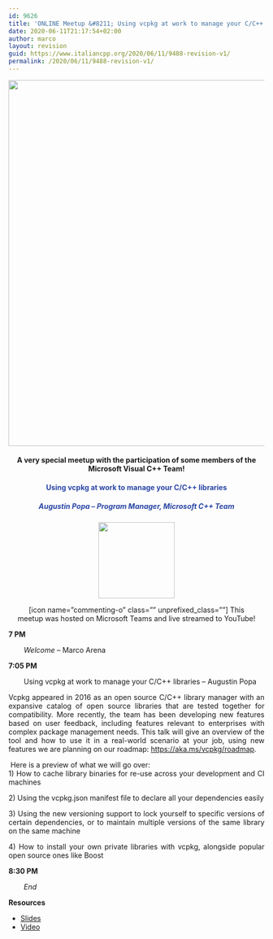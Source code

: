 ```yaml
---
id: 9626
title: 'ONLINE Meetup &#8211; Using vcpkg at work to manage your C/C++ libraries'
date: 2020-06-11T21:17:54+02:00
author: marco
layout: revision
guid: https://www.italiancpp.org/2020/06/11/9488-revision-v1/
permalink: /2020/06/11/9488-revision-v1/
---
```

<center>
  <img loading="lazy" class="wp-image-9489 size-full aligncenter" src="https://www.italiancpp.org/wp-content/uploads/2020/05/meetupmo0620.png" alt="" width="1280" height="720" srcset="http://192.168.64.2/wordpress/wp-content/uploads/2020/05/meetupmo0620.png 1280w, http://192.168.64.2/wordpress/wp-content/uploads/2020/05/meetupmo0620-300x169.png 300w, http://192.168.64.2/wordpress/wp-content/uploads/2020/05/meetupmo0620-768x432.png 768w, http://192.168.64.2/wordpress/wp-content/uploads/2020/05/meetupmo0620-1024x576.png 1024w, http://192.168.64.2/wordpress/wp-content/uploads/2020/05/meetupmo0620-600x338.png 600w" sizes="(max-width: 1280px) 100vw, 1280px" />
</center>

<h4 style="text-align: center;">
  A very special meetup with the participation of some members of the Microsoft Visual C++ Team!
</h4>

<h4 style="text-align: center;">
</h4>

<h4 style="text-align: center;">
  <span style="color: #2945a4;">Using vcpkg at work to manage your C/C++ libraries</span>
</h4>

<h5 style="text-align: center;">
  <span style="color: #2945a4;"><em>Augustin Popa &#8211; Program Manager, Microsoft C++ Team<br /> </em></span>
</h5>

<p style="text-align: center;">
  <img loading="lazy" class="aligncenter wp-image-9493 size-thumbnail" src="https://www.italiancpp.org/wp-content/uploads/2020/05/Augustin-photo-150x150.jpg" alt="" width="150" height="150" srcset="http://192.168.64.2/wordpress/wp-content/uploads/2020/05/Augustin-photo-150x150.jpg 150w, http://192.168.64.2/wordpress/wp-content/uploads/2020/05/Augustin-photo-300x300.jpg 300w, http://192.168.64.2/wordpress/wp-content/uploads/2020/05/Augustin-photo-50x50.jpg 50w, http://192.168.64.2/wordpress/wp-content/uploads/2020/05/Augustin-photo.jpg 400w" sizes="(max-width: 150px) 100vw, 150px" />
</p>

<p style="text-align: center;">
  [icon name=&#8221;commenting-o&#8221; class=&#8221;&#8221; unprefixed_class=&#8221;&#8221;] This meetup was hosted on Microsoft Teams and live streamed to YouTube!
</p>

<p style="text-align: justify;">
  <strong>7 PM</strong>
</p>

<p style="text-align: justify; padding-left: 30px;">
  <em>Welcome</em> &#8211; Marco Arena
</p>

<p style="text-align: justify;">
  <strong>7:05 PM</strong>
</p>

<p style="text-align: justify; padding-left: 30px;">
  Using vcpkg at work to manage your C/C++ libraries &#8211; Augustin Popa
</p>

<p style="font-weight: 400; text-align: justify;">
  Vcpkg appeared in 2016 as an open source C/C++ library manager with an expansive catalog of open source libraries that are tested together for compatibility. More recently, the team has been developing new features based on user feedback, including features relevant to enterprises with complex package management needs. This talk will give an overview of the tool and how to use it in a real-world scenario at your job, using new features we are planning on our roadmap: <a href="https://aka.ms/vcpkg/roadmap" data-saferedirecturl="https://www.google.com/url?q=https://aka.ms/vcpkg/roadmap&source=gmail&ust=1589530952270000&usg=AFQjCNFzkI0loWG-zNQwZjB92Uwj8Gdgeg">https://aka.ms/vcpkg/roadmap</a>.
</p>

<p style="font-weight: 400; text-align: justify;">
   Here is a preview of what we will go over:<br /> 1) How to cache library binaries for re-use across your development and CI machines
</p>

<p style="font-weight: 400; text-align: justify;">
  2) Using the vcpkg.json manifest file to declare all your dependencies easily
</p>

<p style="font-weight: 400; text-align: justify;">
  3) Using the new versioning support to lock yourself to specific versions of certain dependencies, or to maintain multiple versions of the same library on the same machine
</p>

<p style="font-weight: 400; text-align: justify;">
  4) How to install your own private libraries with vcpkg, alongside popular open source ones like Boost
</p>

<p style="font-weight: 400; text-align: justify;">
  <strong>8:30 PM </strong>
</p>

<p style="font-weight: 400; text-align: justify; padding-left: 30px;">
  <em>End</em>
</p>

**Resources**

  * [Slides](https://www.italiancpp.org/wp-content/uploads/2020/06/Using-vcpkg-at-work-to-manage-your-C-libraries.pdf)
  * [Video](https://www.youtube.com/watch?v=r1QOUrDvsnc)

<p style="text-align: justify;">